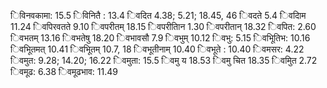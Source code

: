िविनवकामा: 15.5 िविनितै : 13.4 िवदित 4.38; 5.21; 18.45, 46 िवदते 5.4 िवदािम 11.24 िवपिरवतते 9.10 िवपरीतम् 18.15 िवपरीतािन 1.30 िवपरीतान् 18.32 िवपित: 2.60 िवभतम् 13.16 िवभतेषु 18.20 िवभावसौ 7.9 िवभुम् 10.12 िवभु: 5.15 िवभूितिभ: 10.16 िवभूितमत् 10.41 िवभूितम् 10.7, 18 िवभूतीनाम् 10.40 िवभूते : 10.40 िवमसर: 4.22 िवमुत: 9.28; 14.20; 16.22 िवमुता: 15.5 िवमु य 18.53 िवमु चित 18.35 िवमुित 2.72 िवमूढ: 6.38 िवमूढभाव: 11.49